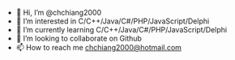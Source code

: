 - 👋 Hi, I’m @chchiang2000
- 👀 I’m interested in C/C++/Java/C#/PHP/JavaScript/Delphi
- 🌱 I’m currently learning C/C++/Java/C#/PHP/JavaScript/Delphi
- 💞️ I’m looking to collaborate on Github
- 📫 How to reach me chchiang2000@hotmail.com

<!---
chchiang2000/chchiang2000 is a ✨ special ✨ repository because its `README.md` (this file) appears on your GitHub profile.
You can click the Preview link to take a look at your changes.
--->
